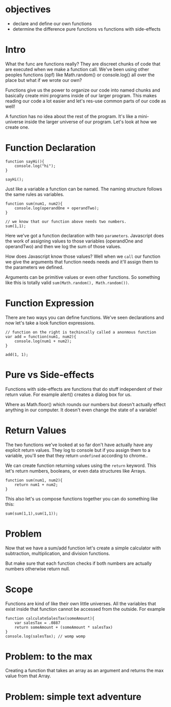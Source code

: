 # objectives


- declare and define our own functions
- determine the difference pure functions  vs functions with side-effects

# Intro

What the func are functions really? They are discreet chunks of code that are executed when we make a function call. We've been using other peoples functions (opf) like Math.random() or console.log() all over the place but what if we wrote our own?

Functions give us the power to organize our code into named chunks and basically create mini programs inside of our larger program. This makes reading our code a lot easier and let's res-use common parts of our code as well!

A function has no idea about the rest of the program. It's like a mini-universe inside the larger universe of our program. Let's look at how we create one.


# Function Declaration

	function sayHi(){
		console.log("hi");
	}

	sayHi();

Just like a variable a function can be named. The naming structure follows the same rules as variables.

	function sum(num1, num2){
		console.log(operandOne + operandTwo);
	}

	// we know that our function above needs two numbers.
	sum(1,1);

Here we've got a function declaration with two `parameters`. Javascript does the work of assigning values to those variables (operandOne and operandTwo) and then we log the sum of those values.

How does Javascript know those values? Well when we `call` our function we give the arguments that function needs needs and it'll assign them to the parameters we defined.

Arguments can be primitive values or even other functions. So something like this is totally valid `sum(Math.random(), Math.random())`.


# Function Expression

There are two ways you can define functions. We've seen declarations and now let's take a look function expressions.

	// function on the right is techincally called a anonmous function
	var add = function(num1, num2){
		console.log(num1 + num2);
	}

	add(1, 1);

# Pure vs Side-effects

Functions with side-effects are functions that do stuff independent of their return value. For example alert() creates a dialog box for us.

Where as Math.floor() which rounds our numbers but doesn't actually effect anything in our computer. It doesn't even change the state of a variable!

# Return Values

The two functions we've looked at so far don't have actually have any explicit return values. They log to console but if you assign them to a variable, you'll see that they return `undefined` according to chrome..

We can create function returning values using the `return` keyword. This let's return numbers, booleans, or even data structures like Arrays.

	function sum(num1, num2){
		return num1 + num2;
	}

This also let's us compose functions together you can do something like this:

	sum(sum(1,1),sum(1,1));



# Problem

Now that we have a sum/add function let's create a simple calculator with subtraction, multiplication, and division functions.

But make sure that each function checks if both numbers are actually numbers otherwise return null.

# Scope

Functions are kind of like their own little universes. All the variables that exist inside that function cannot be accessed from the outside. For example

	function calculateSalesTax(someAmount){
		var salesTax = .0887
		return someAmount + (someAmount * salesTax)
	}
	console.log(salesTax); // womp womp

# Problem: to the max

Creating a function that takes an array as an argument and returns the max value from that Array.


# Problem: simple text adventure
